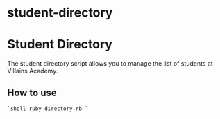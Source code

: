 # student-directory

# Student Directory #

The student directory script allows you to manage the list of students at Villains Academy.

## How to use ##

`` `shell
ruby directory.rb
` ``
